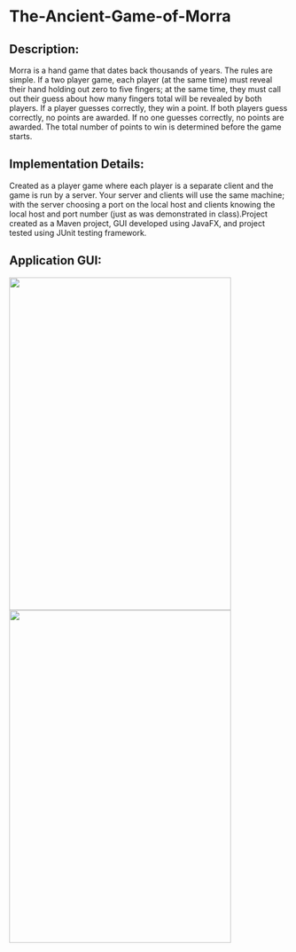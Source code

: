 # The-Ancient-Game-of-Morra
<h2><strong>Description:</strong></h2>

Morra is a hand game that dates back thousands of years. The rules are simple. If a two player game, each player (at the same time) must reveal their hand holding out zero to five fingers; at the same time, they must call out their guess about how many fingers total will be revealed by both players. If a player guesses correctly, they win a point. If both players guess correctly, no points are awarded. If no one guesses correctly, no points are awarded. The total number of points to win is determined before the game starts.

<h2><strong>Implementation Details:</strong></h2>

Created as a player game where each player is a separate client and the game is run by a server. Your server and clients will use the same machine; with the server choosing a port on the local host and clients knowing the local host and port number (just as was demonstrated in class).Project created as a Maven project, GUI developed using JavaFX, and project tested using JUnit testing framework. 

<h2><strong>Application GUI:</strong></h2> 

<image src="Images/start-screen.PNG" width="400" height="600"/>    <image src="Images/transaction-screen.PNG" width="400" height="600"/>
